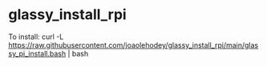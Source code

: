 # glassy_install_rpi
To install:
curl -L https://raw.githubusercontent.com/joaolehodey/glassy_install_rpi/main/glassy_pi_install.bash | bash

